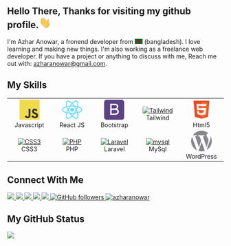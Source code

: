 <h2>Hello There, Thanks for visiting my github profile.<img src="assets/hello.gif" width="28px" alt="hi"></h2>
<p align="">
  I'm Azhar Anowar, a fronend developer from <img src="assets/bangladesh.png" width="18" /> (bangladesh). I love
  learning and making new things.
  I'm also working as a freelance web developer. If you have a project or anything to discuss with me, Reach me out
  with: <a href="mailto:azharanowar@gmail.com">azharanowar@gmail.com</a>.

<h2>My Skills</h2>
<table align="">
  <tr>
    <td align="center" width="96">
      <a href="">
        <img src="assets/javascript-original.svg" width="48" height="48" alt="Javascript" />
      </a>
      <br>Javascript
    </td>
    <td align="center" width="96">
      <a href="">
        <img src="assets/react-original.svg" width="48" height="48" alt="React JS" />
      </a>
      <br>React JS
    </td>
    <td align="center" width="96">
      <a href="">
        <img src="assets/bootstrap-plain.svg" width="48" height="48" alt="Boostrap" />
      </a>
      <br>Bootstrap
    </td>
    <td align="center" width="96">
      <a href="">
        <img src="https://cdn.jsdelivr.net/gh/devicons/devicon/icons/tailwindcss/tailwindcss-plain.svg" width="48"
          height="48" alt="Tailwind" />
      </a>
      <br>Tailwind
    </td>
    <td align="center" width="96">
      <a href="">
        <img src="assets/html-svgrepo-com.svg" width="48" height="48" alt="HTML 5" />
      </a>
      <br>Html5
    </td>
  </tr>
  <tr>
    <td align="center" width="96">
      <a href="assets/css3-svgrepo-com.svg">
        <img src="" width="48"
          height="48" alt="CSS3" />
      </a>
      <br>CSS3
    </td>
    <td align="center" width="96">
      <a href="">
        <img src="https://cdn.jsdelivr.net/gh/devicons/devicon/icons/php/php-plain.svg" width="48" height="48"
          alt="PHP" />
      </a>
      <br>PHP
    </td>
    <td align="center" width="96">
      <a href="">
        <img src="https://cdn.jsdelivr.net/gh/devicons/devicon/icons/laravel/laravel-plain.svg" width="48" height="48"
          alt="Laravel" />
      </a>
      <br>Laravel
    </td>
    <td align="center" width="96">
      <a href="">
        <img src="https://cdn.jsdelivr.net/gh/devicons/devicon/icons/mysql/mysql-original.svg" width="48" height="48"
          alt="mysql" />
      </a>
      <br>MySql
    </td>
    <td align="center" width="96">
      <a href="">
        <img src="assets/wordpress-svgrepo-com.svg" width="48"
          height="48" alt="WordPress" />
      </a>
      <br>WordPress
    </td>
  </tr>
</table>

<h2>Connect With Me</h2>
<p align="left">
  <a href="https://linkedin.com/in/azharanowar" target="_blank">
    <img
      src="https://img.shields.io/badge/-Linkedin-1877F2?style=flat&labelColor=1877F2&logo=linkedin&logoColor=white&link=https://facebook.com/azharanowar"
      height="28">
  </a>
  <a href="https://facebook.com/azharanowar" target="_blank">
    <img
      src="https://img.shields.io/badge/-Facebook-1877F2?style=flat&labelColor=1877F2&logo=facebook&logoColor=white&link=https://facebook.com/azharanowar"
      height="28">
  </a>
  <a href="https://twitter.com/azharanowar" target="_blank">
    <img
      src="https://img.shields.io/badge/-Twitter-1ca0f1?style=flat&labelColor=1ca0f1&logo=twitter&logoColor=white&link=https://twitter.com/azharanowar"
      height="28">
  </a>
  <a href="https://behance.net/azharanowar" target="_blank">
    <img
      src="https://img.shields.io/badge/-Behance-053eff?style=flat&labelColor=053eff&logo=behance&logoColor=white&link=https://behance.net/azharanowar"
      height="28">
    </>
    <a href="mailto:azharanowar@gmail.com?subject=Hello Dear Azhar Anowar! I send this message from your Github Profile. I need to talk to you!"
      target="_blank">
      <img
        src="https://img.shields.io/badge/-Mail Me-c14438?style=flat&logo=Gmail&logoColor=white&link=mailto:azharanowar@gmail.com"
        height="28">
    </a>
    <a href="https://github.com/azharanowar" target="_blank">
      <img alt="GitHub followers" src="https://img.shields.io/github/followers/azharanowar?label=Github&style=flat"
        height="28">
    </a>
    <a href="https://github.com/azharanowar" target="_blank">
      <img src="https://komarev.com/ghpvc/?username=azharanowar&label=Views&color=brightgreen&style=flat"
        alt="azharanowar" height="28" />
    </a>
</p>

<h2> My GitHub Status</h2>

<a href="https://github.com/azharanowar">
  <img align="left"
    src="https://github-readme-stats.vercel.app/api?username=azharanowar&count_private=true&show_icons=true&theme=default" />
</a>
